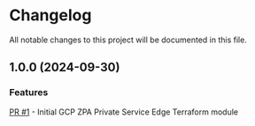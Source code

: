 # Changelog

All notable changes to this project will be documented in this file.

## 1.0.0 (2024-09-30)


### Features

[PR #1](https://github.com/zscaler/terraform-gcp-zpa-private-service-edge-modules/pull/1) - Initial GCP ZPA Private Service Edge Terraform module
